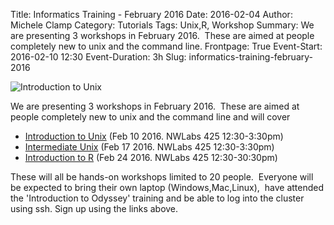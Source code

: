 Title: Informatics Training - February 2016
Date: 2016-02-04
Author: Michele Clamp
Category: Tutorials
Tags: Unix,R, Workshop
Summary: We are presenting 3 workshops in February 2016.  These are aimed at people completely new to unix and the command line.
Frontpage: True
Event-Start: 2016-02-10 12:30
Event-Duration: 3h
Slug: informatics-training-february-2016


![Introduction to Unix]({static}/images/intro-to-unix-banner-feb-2016.png)

We are presenting 3 workshops in February 2016.  These are aimed at people completely new to unix and the command line and will cover

*   [Introduction to Unix](https://www.eventbrite.com/e/introduction-to-unix-tickets-21220775912)  (Feb 10 2016.  NWLabs 425 12:30-3:30pm)
*   [Intermediate Unix](https://www.eventbrite.com/e/intermediate-unix-tickets-21221061767) (Feb 17 2016. NWLabs 425 12:30-3:30pm)
*   [Introduction to R](https://www.eventbrite.com/e/introduction-to-r-tickets-21221270391) (Feb 24 2016. NWLabs 425 12:30-30:30pm)

These will all be hands-on workshops limited to 20 people.  Everyone will be expected to bring their own laptop (Windows,Mac,Linux),  have attended the 'Introduction to Odyssey' training and be able to log into the cluster using ssh. Sign up using the links above. 
